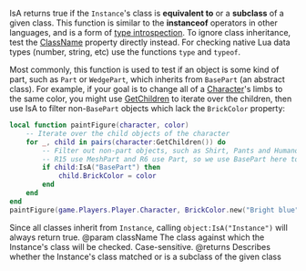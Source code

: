 IsA returns true if the `Instance`'s class is **equivalent to** or a **subclass** of a given class. This function is similar to the **instanceof** operators in other languages, and is a form of [type introspection](https://en.wikipedia.org/wiki/Type_introspection). To ignore class inheritance, test the [ClassName](https://developer.roblox.com/api-reference/property/Instance/ClassName) property directly instead. For checking native Lua data types (number, string, etc) use the functions `type` and `typeof`.

Most commonly, this function is used to test if an object is some kind of part, such as `Part` or `WedgePart`, which inherits from `BasePart` (an abstract class). For example, if your goal is to change all of a [Character](https://developer.roblox.com/api-reference/property/Player/Character)'s limbs to the same color, you might use [GetChildren](https://developer.roblox.com/api-reference/function/Instance/GetChildren) to iterate over the children, then use IsA to filter non-`BasePart` objects which lack the `BrickColor` property:

```lua
local function paintFigure(character, color)
	-- Iterate over the child objects of the character
	for _, child in pairs(character:GetChildren()) do
		-- Filter out non-part objects, such as Shirt, Pants and Humanoid
		-- R15 use MeshPart and R6 use Part, so we use BasePart here to detect both:
		if child:IsA("BasePart") then
			child.BrickColor = color
		end
	end
end
paintFigure(game.Players.Player.Character, BrickColor.new("Bright blue"))
```

Since all classes inherit from `Instance`, calling `object:IsA("Instance")` will always return true.
@param className The class against which the Instance's class will be checked. Case-sensitive.
@returns Describes whether the Instance's class matched or is a subclass of the given class